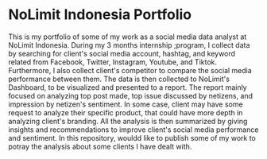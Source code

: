 # NoLimit Indonesia Portfolio
This is my portfolio of some of my work as a social media data analyst at NoLimit Indonesia. During my 3 months internship ;program, I collect data by searching for client's social media account, hashtag, and keyword related from Facebook, Twitter, Instagram, Youtube, and Tiktok. Furthermore, I also collect client's competitor to compare the social media performance between them. The data is then collected to NoLimit's Dashboard, to be visualized and presented to a report. The report mainly focused on analyzing top post made, top issue discussed by netizens, and impression by netizen's sentiment. In some case, client may have some request to analyze their specific product, that could have more depth in analyzing client's branding. All the analysis is then summarized by giving insights and recommendations to improve client's social media performance and sentiment. In this repository,  wouldd like to publish some of my work to potray the analysis about some clients I have dealt with.
